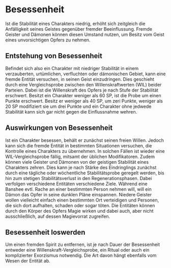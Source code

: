 # Besessenheit
Ist die Stabilität eines Charakters niedrig, erhöht sich zeitgleich die Anfälligkeit seines Geistes gegenüber fremder Beeinflussung. Fremde Geister und Dämonen können diesen Umstand nutzen, um Besitz vom Geist eines unvorsichtigen Opfers zu nehmen.

## Entstehung von Besessenheit

Befindet sich also ein Charakter mit niedriger Stabilität in einem verzauberten, urtümlichen, verfluchten oder dämonischen Gebiet, kann eine fremde Entität versuchen, in seinen Geist einzudringen. Dies geschieht durch eine Vergleichsprobe zwischen den Willenskraftwerten (WIL) beider Parteien. Dabei ist die Willenskraft des Opfers je nach Stufe der Stabilität erschwert. Besitzt ein Charakter weniger als 60 SP, ist die Probe um einen Punkte erschwert. Besitz er weniger als 40 SP, um zeri Punkte, weniger als 20 SP modifiziert sie um drei Punkte und ein Charakter ohne jedwede Stabilität kann sich gar nicht gegen die Einflussnahme wehren.

## Auswirkungen von Besessenheit

Ist ein Charakter besessen, behält er zunächst seinen freien Willen. Jedoch kann sich die fremde Entität in bestimmten Situationen versuchen, die Kontrolle eines Charakters zu übernehmen. In solchen Fällen ist wieder eine WIL-Vergleichsprobe fällig, mitsamt der üblichen Modifikatoren. Zudem können viele Geister und Dämonen von der geistigen Stabilität eines Charakters zehren. Dies kann je nach Stärke des Eindringlings zunächst durch eine tägliche oder wöchentliche Stabilitätsprobe geregelt werden, bis hin zum stetigen Stabilitätsverlust in den Regenerationsphasen. Dabei verfolgen verschiedene Entitäten verschiedene Ziele. Während eine Banshee evtl. Rache an einer bestimmten Person nehmen will, will ein Dämon das Opfer in seine dunklen Pläne einspannen. Niedere Geister wollen vielleicht einfach einen bestimmten Ort verteidigen und Personen, die sich dort aufhalten, schaden oder sogar töten. Die Entitäten können durch den Körper des Opfers Magie wirken und dabei auch, aber nicht ausschließlich, auf dessen Magievorrat zugreifen.

## Besessenheit loswerden

Um einen fremden Spirit zu entfernen, ist je nach Dauer der Besessenheit entweder eine Willenskraft-Vergleichsprobe, ein Ritual oder auch ein komplizierter Exorzismus notwendig. Die Art davon hängt ebenfalls vom Wesen der Entität ab.
